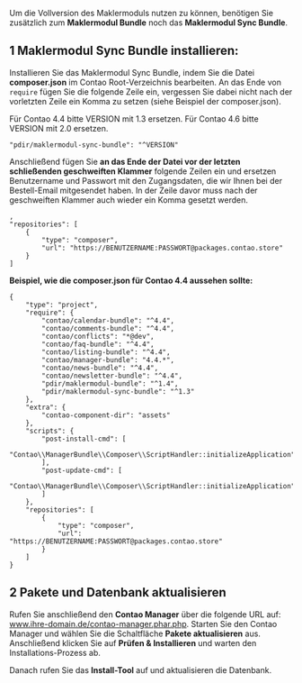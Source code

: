 Um die Vollversion des Maklermoduls nutzen zu können, benötigen Sie zusätzlich zum **Maklermodul Bundle** noch das **Maklermodul Sync Bundle**.

## 1 Maklermodul Sync Bundle installieren:

Installieren Sie das Maklermodul Sync Bundle, indem Sie die Datei **composer.json** im Contao Root-Verzeichnis bearbeiten. An das Ende von `require` fügen Sie die folgende Zeile ein, vergessen Sie dabei nicht nach der vorletzten Zeile ein Komma zu setzen (siehe Beispiel der composer.json).

Für Contao 4.4 bitte VERSION mit 1.3 ersetzen.
Für Contao 4.6 bitte VERSION mit 2.0 ersetzen.

```
"pdir/maklermodul-sync-bundle": "^VERSION"
```

Anschließend fügen Sie **an das Ende der Datei vor der letzten schließenden geschweiften Klammer** folgende Zeilen ein und ersetzen Benutzername und Passwort mit den Zugangsdaten, die wir Ihnen bei der Bestell-Email mitgesendet haben. In der Zeile davor muss nach der geschweiften Klammer auch wieder ein Komma gesetzt werden.

```
,
"repositories": [
    {
        "type": "composer",
        "url": "https://BENUTZERNAME:PASSWORT@packages.contao.store"
    }
]
```

**Beispiel, wie die composer.json für Contao 4.4 aussehen sollte:**

```
{
    "type": "project",
    "require": {
        "contao/calendar-bundle": "^4.4",
        "contao/comments-bundle": "^4.4",
        "contao/conflicts": "*@dev",
        "contao/faq-bundle": "^4.4",
        "contao/listing-bundle": "^4.4",
        "contao/manager-bundle": "4.4.*",
        "contao/news-bundle": "^4.4",
        "contao/newsletter-bundle": "^4.4",
        "pdir/maklermodul-bundle": "^1.4",
        "pdir/maklermodul-sync-bundle": "^1.3"
    },
    "extra": {
        "contao-component-dir": "assets"
    },
    "scripts": {
        "post-install-cmd": [
            "Contao\\ManagerBundle\\Composer\\ScriptHandler::initializeApplication"
        ],
        "post-update-cmd": [
            "Contao\\ManagerBundle\\Composer\\ScriptHandler::initializeApplication"
        ]
    },
    "repositories": [
        {
            "type": "composer",
            "url": "https://BENUTZERNAME:PASSWORT@packages.contao.store"
        }
    ]
}
```

## 2 Pakete und Datenbank aktualisieren ##

Rufen Sie anschließend den **Contao Manager** über die folgende URL auf: www.ihre-domain.de/contao-manager.phar.php. Starten Sie den Contao Manager und wählen Sie die Schaltfläche **Pakete aktualisieren** aus. Anschließend klicken Sie auf **Prüfen & Installieren** und warten den Installations-Prozess ab.

Danach rufen Sie das **Install-Tool** auf und aktualisieren die Datenbank.

